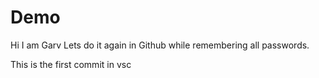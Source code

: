 # Demo

Hi I am Garv Lets do it again in Github while remembering all passwords.

This is the first commit in vsc